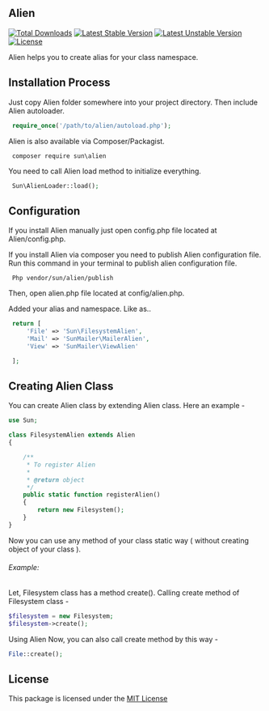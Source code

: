 ## Alien

[![Total Downloads](https://poser.pugx.org/sun/alien/downloads)](https://packagist.org/packages/sun/alien)
[![Latest Stable Version](https://poser.pugx.org/sun/alien/v/stable)](https://packagist.org/packages/sun/alien) [![Latest Unstable Version](https://poser.pugx.org/sun/alien/v/unstable)](https://packagist.org/packages/sun/alien) [![License](https://poser.pugx.org/sun/alien/license)](https://packagist.org/packages/sun/alien)

Alien helps you to create alias for your class namespace.

## Installation Process

Just copy Alien folder somewhere into your project directory. Then include Alien autoloader.

```php
 require_once('/path/to/alien/autoload.php');
```

Alien is also available via Composer/Packagist.

```
 composer require sun\alien
```

You need to call Alien load method to initialize everything.

```php
 Sun\AlienLoader::load();
```



## Configuration

If you install Alien manually just open config.php file located at Alien/config.php.

If you install Alien via composer you need to publish Alien configuration file. Run this command in your terminal to publish alien configuration file. 

```
 Php vendor/sun/alien/publish
```

Then, open alien.php file located at config/alien.php.

Added your alias and namespace. Like as..

```php
 return [
     'File' => 'Sun\FilesystemAlien',
     'Mail'	=> 'SunMailer\MailerAlien',
     'View'	=> 'SunMailer\ViewAlien'

 ];
```

## Creating Alien Class

You can create Alien class by extending Alien class. Here an example -

```php
use Sun;

class FilesystemAlien extends Alien
{

    /**
     * To register Alien
     *
     * @return object
     */
    public static function registerAlien()
    {
        return new Filesystem();
    }
}
```

Now you can use any method of your class static way ( without creating object of your class ).

###### Example:

Let, Filesystem class has a method create(). Calling create method of Filesystem class -

```php
$filesystem = new Filesystem;
$filesystem->create();
```

Using Alien Now, you can also call create method by this way -

```php
File::create();
```

## License

This package is licensed under the [MIT License](https://github.com/IftekherSunny/Alien/blob/master/LICENSE)
